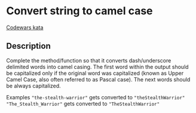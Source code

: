# Convert string to camel case
[Codewars kata](https://www.codewars.com/kata/517abf86da9663f1d2000003/train/rust)
## Description
Complete the method/function so that it converts dash/underscore delimited words into camel casing. The first word within the output should be capitalized only if the original word was capitalized (known as Upper Camel Case, also often referred to as Pascal case). The next words should be always capitalized.

Examples
`"the-stealth-warrior"` gets converted to `"theStealthWarrior"`
`"The_Stealth_Warrior"` gets converted to `"TheStealthWarrior"`